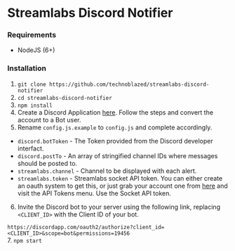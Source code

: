 # Streamlabs Discord Notifier

### Requirements

- NodeJS (6+)

### Installation

1. `git clone https://github.com/technoblazed/streamlabs-discord-notifier`
2. `cd streamlabs-discord-notifier`
3. `npm install`
4. Create a Discord Application [here](https://discordapp.com/developers/applications/me). Follow the steps and convert the account to a Bot user.
5. Rename `config.js.example` to `config.js` and complete accordingly.   
  - `discord.botToken` - The Token provided from the Discord developer interfact.
  - `discord.postTo` - An array of stringified channel IDs where messages should be posted to.
  - `streamlabs.channel` - Channel to be displayed with each alert.
  - `streamlabs.token` - Streamlabs socket API token. You can either create an oauth system to get this, or just grab your account one from [here](https://streamlabs.com/dashboard#/apisettings) and visit the API Tokens menu. Use the Socket API token.
6. Invite the Discord bot to your server using the following link, replacing `<CLIENT_ID>` with the Client ID of your bot.  

 `https://discordapp.com/oauth2/authorize?client_id=<CLIENT_ID>&scope=bot&permissions=19456`  
7. `npm start`
